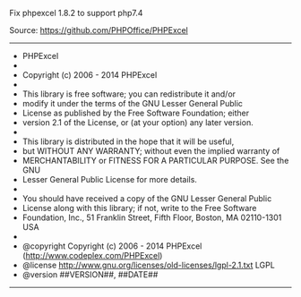 Fix phpexcel 1.8.2 to support php7.4

Source:
https://github.com/PHPOffice/PHPExcel

**************************************************************************************
* PHPExcel
*
* Copyright (c) 2006 - 2014 PHPExcel
*
* This library is free software; you can redistribute it and/or
* modify it under the terms of the GNU Lesser General Public
* License as published by the Free Software Foundation; either
* version 2.1 of the License, or (at your option) any later version.
*
* This library is distributed in the hope that it will be useful,
* but WITHOUT ANY WARRANTY; without even the implied warranty of
* MERCHANTABILITY or FITNESS FOR A PARTICULAR PURPOSE.  See the GNU
* Lesser General Public License for more details.
*
* You should have received a copy of the GNU Lesser General Public
* License along with this library; if not, write to the Free Software
* Foundation, Inc., 51 Franklin Street, Fifth Floor, Boston, MA  02110-1301  USA
*
* @copyright  Copyright (c) 2006 - 2014 PHPExcel (http://www.codeplex.com/PHPExcel)
* @license    http://www.gnu.org/licenses/old-licenses/lgpl-2.1.txt    LGPL
* @version    ##VERSION##, ##DATE##
**************************************************************************************
